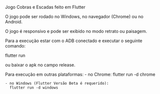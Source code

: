 Jogo Cobras e Escadas feito em Flutter

O jogo pode ser rodado no Windows, no navegador (Chrome) ou no Android.

O jogo é responsivo e pode ser exibido no modo retrato ou paisagem.

Para a execução estar com o ADB conectado e executar o seguinte comando:

flutter run

ou baixar o apk no campo release.

Para execução em outras plataformas:
    - no Chrome:
      flutter run -d chrome

    - no Windows (Flutter Versão Beta é requerido):
      flutter run -d windows

